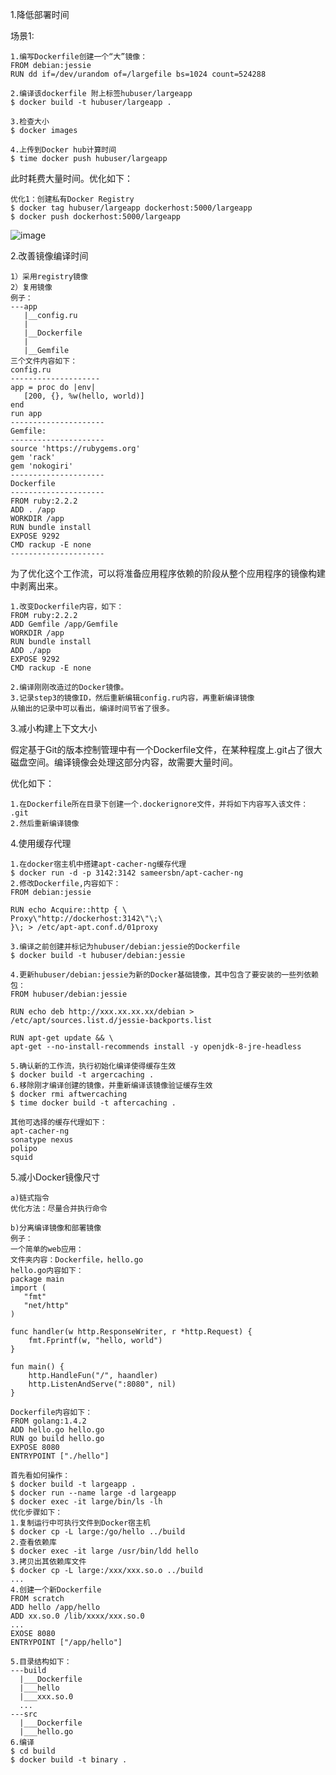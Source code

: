 <!--
author: ak_47_o
head: https://os4u.info/blog/img/sun.png
date: 2017-05-09
title: Docker优化
tags: Docker
images: https://os4u.info/blog/img/sun.png
category: Docker 
status: publish
summary: Docker优化
-->

1.降低部署时间

场景1:
```
1.编写Dockerfile创建一个“大”镜像：
FROM debian:jessie
RUN dd if=/dev/urandom of=/largefile bs=1024 count=524288

2.编译该dockerfile 附上标签hubuser/largeapp
$ docker build -t hubuser/largeapp .

3.检查大小
$ docker images

4.上传到Docker hub计算时间
$ time docker push hubuser/largeapp
```
此时耗费大量时间。优化如下：
```
优化1：创建私有Docker Registry
$ docker tag hubuser/largeapp dockerhost:5000/largeapp
$ docker push dockerhost:5000/largeapp
```

![image](https://os4u.info/blog/docker/images/bluebird.jpg)

2.改善镜像编译时间

```
1）采用registry镜像
2）复用镜像
例子：
---app
   |__config.ru
   |
   |__Dockerfile
   |
   |__Gemfile
三个文件内容如下：
config.ru
--------------------
app = proc do |env|
   [200, {}, %w(hello, world)]
end
run app
---------------------
Gemfile:
---------------------
source 'https://rubygems.org'
gem 'rack'
gem 'nokogiri'
---------------------
Dockerfile
---------------------
FROM ruby:2.2.2
ADD . /app
WORKDIR /app
RUN bundle install
EXPOSE 9292
CMD rackup -E none
---------------------
```
为了优化这个工作流，可以将准备应用程序依赖的阶段从整个应用程序的镜像构建中剥离出来。

```
1.改变Dockerfile内容，如下：
FROM ruby:2.2.2
ADD Gemfile /app/Gemfile
WORKDIR /app
RUN bundle install
ADD ./app
EXPOSE 9292
CMD rackup -E none

2.编译刚刚改造过的Docker镜像。
3.记录step3的镜像ID，然后重新编辑config.ru内容，再重新编译镜像
从输出的记录中可以看出，编译时间节省了很多。
```
3.减小构建上下文大小

假定基于Git的版本控制管理中有一个Dockerfile文件，在某种程度上.git占了很大磁盘空间。编译镜像会处理这部分内容，故需要大量时间。

优化如下：
```
1.在Dockerfile所在目录下创建一个.dockerignore文件，并将如下内容写入该文件：
.git
2.然后重新编译镜像
```

4.使用缓存代理
```
1.在docker宿主机中搭建apt-cacher-ng缓存代理
$ docker run -d -p 3142:3142 sameersbn/apt-cacher-ng
2.修改Dockerfile,内容如下：
FROM debian:jessie

RUN echo Acquire::http { \
Proxy\"http://dockerhost:3142\"\;\
}\; > /etc/apt-apt.conf.d/01proxy

3.编译之前创建并标记为hubuser/debian:jessie的Dockerfile
$ docker build -t hubuser/debian:jessie

4.更新hubuser/debian:jessie为新的Docker基础镜像，其中包含了要安装的一些列依赖包：
FROM hubuser/debian:jessie

RUN echo deb http://xxx.xx.xx.xx/debian > /etc/apt/sources.list.d/jessie-backports.list

RUN apt-get update && \
apt-get --no-install-recommends install -y openjdk-8-jre-headless

5.确认新的工作流，执行初始化编译使得缓存生效
$ docker build -t argercaching .
6.移除刚才编译创建的镜像，并重新编译该镜像验证缓存生效
$ docker rmi aftwercaching
$ time docker build -t aftercaching .

其他可选择的缓存代理如下：
apt-cacher-ng
sonatype nexus
polipo
squid
```

5.减小Docker镜像尺寸
```
a)链式指令
优化方法：尽量合并执行命令

b)分离编译镜像和部署镜像
例子：
一个简单的web应用：
文件夹内容：Dockerfile，hello.go
hello.go内容如下：
package main
import (
   "fmt"
   "net/http"
)

func handler(w http.ResponseWriter, r *http.Request) {
    fmt.Fprintf(w, "hello, world")
}

fun main() {
    http.HandleFun("/", haandler)
    http.ListenAndServe(":8080", nil)
}

Dockerfile内容如下：
FROM golang:1.4.2
ADD hello.go hello.go
RUN go build hello.go
EXPOSE 8080
ENTRYPOINT ["./hello"]

首先看如何操作：
$ docker build -t largeapp .
$ docker run --name large -d largeapp
$ docker exec -it large/bin/ls -lh
优化步骤如下：
1.复制运行中可执行文件到Docker宿主机
$ docker cp -L large:/go/hello ../build
2.查看依赖库
$ docker exec -it large /usr/bin/ldd hello
3.拷贝出其依赖库文件
$ docker cp -L large:/xxx/xxx.so.o ../build
...
4.创建一个新Dockerfile
FROM scratch
ADD hello /app/hello
ADD xx.so.0 /lib/xxxx/xxx.so.0
...
EXOSE 8080
ENTRYPOINT ["/app/hello"]

5.目录结构如下：
---build
  |___Dockerfile
  |___hello
  |___xxx.so.0
  ...
---src
  |___Dockerfile
  |___hello.go
6.编译
$ cd build
$ docker build -t binary .
```
